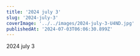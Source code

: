 ```yaml
---
title: '2024 july 3'
slug: '2024-july-3'
coverImage: '../../images/2024-july-3-U4ND.jpg'
publishedAt: '2024-07-03T06:06:30.899Z'
---
```


2024 july 3